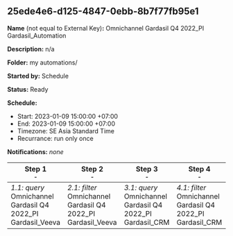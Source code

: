 ## 25ede4e6-d125-4847-0ebb-8b7f77fb95e1

**Name** (not equal to External Key)**:** Omnichannel Gardasil Q4 2022_PI Gardasil_Automation

**Description:** n/a

**Folder:** my automations/

**Started by:** Schedule

**Status:** Ready

**Schedule:**

* Start: 2023-01-09 15:00:00 +07:00
* End: 2023-01-09 15:00:00 +07:00
* Timezone: SE Asia Standard Time
* Recurrance: run only once

**Notifications:** _none_


| Step 1<br>_<small>-</small>_ | Step 2<br>_<small>-</small>_ | Step 3<br>_<small>-</small>_ | Step 4<br>_<small>-</small>_ |
| --- | --- | --- | --- |
| _1.1: query_<br>Omnichannel Gardasil Q4 2022_PI Gardasil_Veeva | _2.1: filter_<br>Omnichannel Gardasil Q4 2022_PI Gardasil_Veeva | _3.1: query_<br>Omnichannel Gardasil Q4 2022_PI Gardasil_CRM | _4.1: filter_<br>Omnichannel Gardasil Q4 2022_PI Gardasil_CRM |
